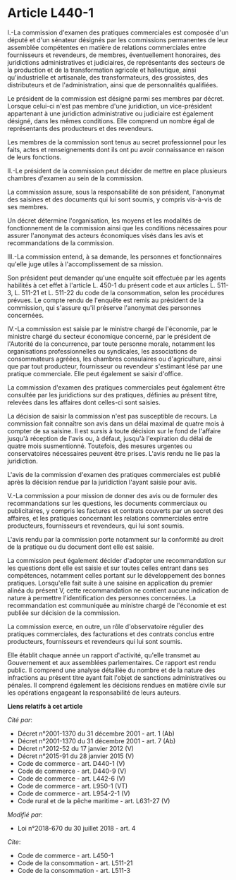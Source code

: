 # Article L440-1

I.-La commission d'examen des pratiques commerciales est composée d'un député et d'un sénateur désignés par les commissions
permanentes de leur assemblée compétentes en matière de relations commerciales entre fournisseurs et revendeurs, de membres,
éventuellement honoraires, des juridictions administratives et judiciaires, de représentants des secteurs de la production et
de la transformation agricole et halieutique, ainsi qu'industrielle et artisanale, des transformateurs, des grossistes, des
distributeurs et de l'administration, ainsi que de personnalités qualifiées.

Le président de la commission est désigné parmi ses membres par décret. Lorsque celui-ci n'est pas membre d'une juridiction,
un vice-président appartenant à une juridiction administrative ou judiciaire est également désigné, dans les mêmes
conditions. Elle comprend un nombre égal de représentants des producteurs et des revendeurs.

Les membres de la commission sont tenus au secret professionnel pour les faits, actes et renseignements dont ils ont pu avoir
connaissance en raison de leurs fonctions.

II.-Le président de la commission peut décider de mettre en place plusieurs chambres d'examen au sein de la commission.

La commission assure, sous la responsabilité de son président, l'anonymat des saisines et des documents qui lui sont soumis,
y compris vis-à-vis de ses membres.

Un décret détermine l'organisation, les moyens et les modalités de fonctionnement de la commission ainsi que les conditions
nécessaires pour assurer l'anonymat des acteurs économiques visés dans les avis et recommandations de la commission.

III.-La commission entend, à sa demande, les personnes et fonctionnaires qu'elle juge utiles à l'accomplissement de sa
mission.

Son président peut demander qu'une enquête soit effectuée par les agents habilités à cet effet à l'article L. 450-1 du
présent code et aux articles L. 511-3, L. 511-21 et L. 511-22 du code de la consommation, selon les procédures prévues. Le
compte rendu de l'enquête est remis au président de la commission, qui s'assure qu'il préserve l'anonymat des personnes
concernées.

IV.-La commission est saisie par le ministre chargé de l'économie, par le ministre chargé du secteur économique concerné, par
le président de l'Autorité de la concurrence, par toute personne morale, notamment les organisations professionnelles ou
syndicales, les associations de consommateurs agréées, les chambres consulaires ou d'agriculture, ainsi que par tout
producteur, fournisseur ou revendeur s'estimant lésé par une pratique commerciale. Elle peut également se saisir d'office.

La commission d'examen des pratiques commerciales peut également être consultée par les juridictions sur des pratiques,
définies au présent titre, relevées dans les affaires dont celles-ci sont saisies.

La décision de saisir la commission n'est pas susceptible de recours. La commission fait connaître son avis dans un délai
maximal de quatre mois à compter de sa saisine. Il est sursis à toute décision sur le fond de l'affaire jusqu'à réception de
l'avis ou, à défaut, jusqu'à l'expiration du délai de quatre mois susmentionné. Toutefois, des mesures urgentes ou
conservatoires nécessaires peuvent être prises. L'avis rendu ne lie pas la juridiction.

L'avis de la commission d'examen des pratiques commerciales est publié après la décision rendue par la juridiction l'ayant
saisie pour avis.

V.-La commission a pour mission de donner des avis ou de formuler des recommandations sur les questions, les documents
commerciaux ou publicitaires, y compris les factures et contrats couverts par un secret des affaires, et les pratiques
concernant les relations commerciales entre producteurs, fournisseurs et revendeurs, qui lui sont soumis.

L'avis rendu par la commission porte notamment sur la conformité au droit de la pratique ou du document dont elle est saisie.

La commission peut également décider d'adopter une recommandation sur les questions dont elle est saisie et sur toutes celles
entrant dans ses compétences, notamment celles portant sur le développement des bonnes pratiques. Lorsqu'elle fait suite à
une saisine en application du premier alinéa du présent V, cette recommandation ne contient aucune indication de nature à
permettre l'identification des personnes concernées. La recommandation est communiquée au ministre chargé de l'économie et
est publiée sur décision de la commission.

La commission exerce, en outre, un rôle d'observatoire régulier des pratiques commerciales, des facturations et des contrats
conclus entre producteurs, fournisseurs et revendeurs qui lui sont soumis.

Elle établit chaque année un rapport d'activité, qu'elle transmet au Gouvernement et aux assemblées parlementaires. Ce
rapport est rendu public. Il comprend une analyse détaillée du nombre et de la nature des infractions au présent titre ayant
fait l'objet de sanctions administratives ou pénales. Il comprend également les décisions rendues en matière civile sur les
opérations engageant la responsabilité de leurs auteurs.

**Liens relatifs à cet article**

_Cité par_:

  - Décret n°2001-1370 du 31 décembre 2001 - art. 1 (Ab)
  - Décret n°2001-1370 du 31 décembre 2001 - art. 7 (Ab)
  - Décret n°2012-52 du 17 janvier 2012 (V)
  - Décret n°2015-91 du 28 janvier 2015 (V)
  - Code de commerce - art. D440-1 (V)
  - Code de commerce - art. D440-9 (V)
  - Code de commerce - art. L442-6 (V)
  - Code de commerce - art. L950-1 (VT)
  - Code de commerce - art. L954-2-1 (V)
  - Code rural et de la pêche maritime - art. L631-27 (V)

_Modifié par_:

  - Loi n°2018-670 du 30 juillet 2018 - art. 4

_Cite_:

  - Code de commerce - art. L450-1
  - Code de la consommation - art. L511-21
  - Code de la consommation - art. L511-3
